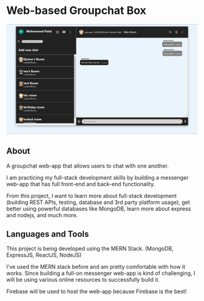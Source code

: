 # Web-based Groupchat Box

![Main Page](chat-frontend/src/imgs/chatbox.JPG)

## About
A groupchat web-app that allows users to chat with one another. 

I am practicing my full-stack development skills by building a messenger web-app that has full front-end and back-end functionality.

From this project, I want to learn more about full-stack development (building REST APIs, testing, database and 3rd party platform usage), get better using powerful databases like MongoDB, learn more about express and nodejs, and much more.


## Languages and Tools

This project is being developed using the MERN Stack. (MongoDB, ExpressJS, ReactJS, NodeJS)

I've used the MERN stack before and am pretty comfortable with how it works. Since building a full-on messenger web-app is kind of challenging, I will be using various online resources to successfully build it.

Firebase will be used to host the web-app because Firebase is the best!


